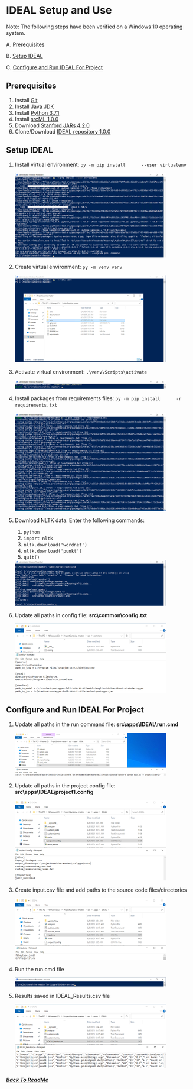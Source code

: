 # IDEAL Setup and Use

Note: The following steps have been verified on a Windows 10 operating system.

A. [Prerequisites](#Prerequisites)

B. [Setup IDEAL](#Setup-IDEAL)

C. [Configure and Run IDEAL For Project](#Configure-and-Run-IDEAL-For-Project)



## Prerequisites

1. Install [Git](https://git-scm.com/download/win)
2. Install [Java JDK](https://www.oracle.com/java/technologies/javase-jdk16-downloads.html)
3. Install [Python 3.7.1](https://www.python.org/downloads/release/python-371/)
4. Install [srcML 1.0.0](https://www.srcml.org/#download)
5. Download [Stanford JARs 4.2.0](https://nlp.stanford.edu/software/tagger.shtml#Download)
6. Clone/Download [IDEAL repository 1.0.0](https://github.com/SCANL/ProjectSunshine/releases)

## Setup IDEAL

1. Install virtual environment: `py -m pip install      --user virtualenv`

   <img src="images\setup\virtualenv_install.png" style="zoom:40%;" />

2. Create virtual environment: `py -m venv venv`

   <img src="images\setup\virtualenv_create.png"  style="zoom:40%;" />

3. Activate virtual environment: `.\venv\Scripts\activate`

   <img src="images\setup\virtualenv_activate.png"  style="zoom:40%;" />

4. Install packages from requirements files: `py -m pip install      -r requirements.txt`

   <img src="images\setup\package_install.png"  style="zoom:40%;" />

5. Download NLTK data. Enter the following commands:
    1. `python`
	2. `import nltk`
	3. `nltk.download('wordnet')`
	4. `nltk.download('punkt')`
	5. `quit()`

   <img src="images\setup\nltk_download.png"  style="zoom:40%;" />

6. Update all paths in config file: **src\common\config.txt**	

   <img src="images\setup\config_file.png"  style="zoom:40%;" />

## Configure and Run IDEAL For Project

1. Update all paths in the run command file: **src\apps\IDEAL\run.cmd**

   <img src="images\setup\cmd_file.png"  style="zoom:40%;" />

2. Update all paths in the project config file: **src\apps\IDEAL\project1.config**

   <img src="images\setup\projectconfig_file.png"  style="zoom:40%;" />

3. Create input.csv file and add paths to the source code files/directories

   <img src="images\setup\input_file.png"  style="zoom:40%;" />

4. Run the run.cmd file

   <img src="images\setup\cmd_run.png"  style="zoom:40%;" />

5. Results saved in IDEAL_Results.csv file

   <img src="images\setup\results.png"  style="zoom:40%;" />


##### [Back To ReadMe](../../README.md)
